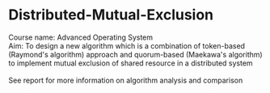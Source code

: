 # Distributed-Mutual-Exclusion

Course name: Advanced Operating System <br>
Aim: To design a new algorithm which is a combination of token-based (Raymond's algorithm) approach and quorum-based (Maekawa's algorithm) to implement mutual exclusion of shared resource in a distributed system<br>
<br>
See report for more information on algorithm analysis and comparison
